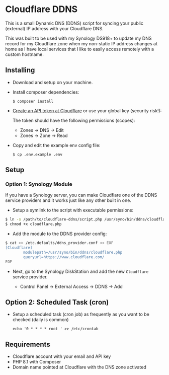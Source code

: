 # Cloudflare DDNS

This is a small Dynamic DNS (DDNS) script for syncing your public (external) IP address with your Cloudflare DNS.

This was built to be used with my Synology DS918+ to update my DNS record for my Cloudflare zone when my non-static IP address changes at home as I have local services that I like to easily access remotely with a custom hostname.

## Installing

* Download and setup on your machine.

* Install composer dependencies:

    `$ composer install`

* [Create an API token at Cloudflare](https://dash.cloudflare.com/profile/api-tokens) or use your global key (security risk!):

    The token should have the following permissions (scopes):
    
    * Zones -> DNS  -> Edit
    * Zones -> Zone -> Read

* Copy and edit the example env config file:

    `$ cp .env.example .env`

## Setup

### Option 1: Synology Module

If you have a Synology server, you can make Cloudflare one of the DDNS service providers and it works just like any other built in one.

* Setup a symlink to the script with executable permissions:

```bash
$ ln -s /path/to/cloudflare-ddns/script.php /usr/syno/bin/ddns/cloudflare.php
$ chmod +x cloudflare.php
```

* Add the module to the DDNS provider config:

```bash
$ cat >> /etc.defaults/ddns_provider.conf << EOF
[Cloudflare]
        modulepath=/usr/syno/bin/ddns/cloudflare.php
        queryurl=https://www.cloudflare.com/
EOF
```

* Next, go to the Synology DiskStation and add the new `Cloudflare` service provider.

    * Control Panel -> External Access -> DDNS -> Add

## Option 2: Scheduled Task (cron)

* Setup a scheduled task (cron job) as frequently as you want to be checked (daily is common)

    `echo '0 * * * * root ' >> /etc/crontab`

## Requirements

* Cloudflare account with your email and API key
* PHP 8.1 with Composer
* Domain name pointed at Cloudflare with the DNS zone activated
